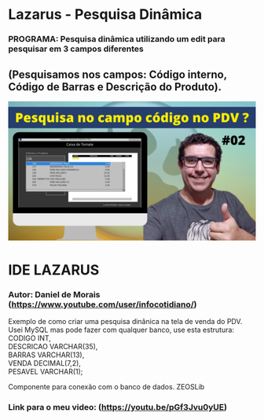 # Lazarus - Pesquisa Dinâmica
### PROGRAMA: Pesquisa dinâmica utilizando um edit para pesquisar em 3 campos diferentes
## (Pesquisamos nos campos: Código interno, Código de Barras e Descrição do Produto).

![Daniel de Morais - Infocotidiano](./pesquisacodigopdv1.png)

# IDE LAZARUS 

### Autor: Daniel de Morais (https://www.youtube.com/user/infocotidiano/)

Exemplo de como criar uma pesquisa dinânica na tela de venda do PDV.<br>
Usei MySQL mas pode fazer com qualquer banco, use esta estrutura:<br>
CODIGO INT, <br>
DESCRICAO VARCHAR(35), <br>
BARRAS VARCHAR(13),<br>
VENDA DECIMAL(7,2),<br>
PESAVEL VARCHAR(1);<br>

Componente para conexão com o banco de dados. ZEOSLib<br>


### Link para o meu video: (https://youtu.be/pGf3Jvu0yUE)

